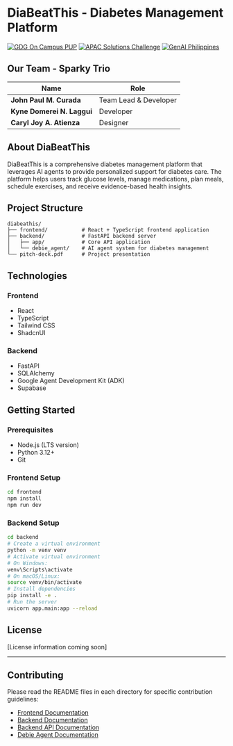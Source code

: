 # DiaBeatThis - Diabetes Management Platform

[![GDG On Campus PUP](https://img.shields.io/badge/GDG-On%20Campus%20PUP-4285F4?style=for-the-badge&logo=google&logoColor=white)](https://gdg.community.dev/gdg-on-campus-polytechnic-university-of-the-philippines-manila-philippines/)
[![APAC Solutions Challenge](https://img.shields.io/badge/APAC-Solutions%20Challenge-FBBC04?style=for-the-badge&logo=google&logoColor=white)](https://vision.hack2skill.com/event/apacsolutionchallenge/?utm_source=hack2skill&utm_medium=homepage)
[![GenAI Philippines](https://img.shields.io/badge/GenAI-Agentic%20AI%20Hackathon-34A853?style=for-the-badge&logo=openai&logoColor=white)](https://www.facebook.com/share/p/1ELw8kANGN/)

## Our Team - Sparky Trio

| Name | Role |
|------|------|
| **John Paul M. Curada** | Team Lead & Developer |
| **Kyne Domerei N. Laggui** | Developer |
| **Caryl Joy A. Atienza** | Designer |

## About DiaBeatThis

DiaBeatThis is a comprehensive diabetes management platform that leverages AI agents to provide personalized support for diabetes care. The platform helps users track glucose levels, manage medications, plan meals, schedule exercises, and receive evidence-based health insights.

## Project Structure

```
diabeathis/
├── frontend/           # React + TypeScript frontend application
├── backend/            # FastAPI backend server
│   ├── app/            # Core API application
│   └── debie_agent/    # AI agent system for diabetes management
└── pitch-deck.pdf      # Project presentation
```

## Technologies

### Frontend
- React
- TypeScript
- Tailwind CSS
- ShadcnUI

### Backend
- FastAPI
- SQLAlchemy
- Google Agent Development Kit (ADK)
- Supabase

## Getting Started

### Prerequisites
- Node.js (LTS version)
- Python 3.12+
- Git

### Frontend Setup
```bash
cd frontend
npm install
npm run dev
```

### Backend Setup
```bash
cd backend
# Create a virtual environment
python -m venv venv
# Activate virtual environment
# On Windows:
venv\Scripts\activate
# On macOS/Linux:
source venv/bin/activate
# Install dependencies
pip install -e .
# Run the server
uvicorn app.main:app --reload
```

## License

[License information coming soon]

---

## Contributing

Please read the README files in each directory for specific contribution guidelines:
- [Frontend Documentation](./frontend/README.md)
- [Backend Documentation](./backend/README.md)
- [Backend API Documentation](./backend/app/README.md)
- [Debie Agent Documentation](./backend/debie_agent/README.md)

